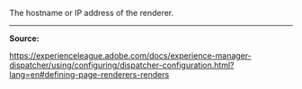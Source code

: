The hostname or IP address of the renderer.

---

**Source:**

https://experienceleague.adobe.com/docs/experience-manager-dispatcher/using/configuring/dispatcher-configuration.html?lang=en#defining-page-renderers-renders
